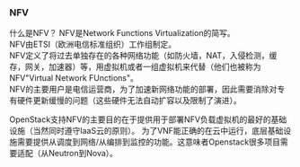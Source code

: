 ### NFV
什么是NFV？
NFV是Network Functions Virtualization的简写。  
NFV由ETSI（欧洲电信标准组织）工作组制定。  
NFV定义了将过去单独存在的各种网络功能（如防火墙，NAT，入侵检测，缓存，网关，加速器）等，用虚拟机或者一组虚拟机来代替（他们也被称为NFV"Virtual Network FUnctions"。  
NFV的主要用户是电信运营商，为了加速新网络功能的部署，因此需要消除对专有硬件更新缓慢的问题（这些硬件无法自动扩容以及限制了演进）。

OpenStack支持NFV的主要目的在于提供用于部署NFV负载虚拟机的最好的基础设施（当然同时遵守IaaS云的原则）。
为了VNF能正确的在云中运行，底层基础设施需要提供从调度到网络/从编排到监控的功能。这意味者Openstack很多项目需要适配（从Neutron到Nova）。

